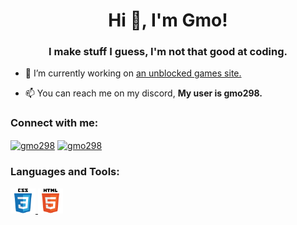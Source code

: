 <h1 align="center">Hi 👋, I'm Gmo!</h1>
<h3 align="center">I make stuff I guess, I'm not that good at coding.</h3>

- 🔭 I’m currently working on [an unblocked games site.]([gmo298.gihub.io](https://github.com/GMO298/GMO298.github.io))

- 📫 You can reach me on my discord, **My user is gmo298.**

<h3 align="left">Connect with me:</h3>
<p align="left">
<a href="https://codepen.io/gmo298" target="blank"><img align="center" src="https://raw.githubusercontent.com/rahuldkjain/github-profile-readme-generator/master/src/images/icons/Social/codepen.svg" alt="gmo298" height="30" width="40" /></a>
<a href="https://www.youtube.com/c/gmo298" target="blank"><img align="center" src="https://raw.githubusercontent.com/rahuldkjain/github-profile-readme-generator/master/src/images/icons/Social/youtube.svg" alt="gmo298" height="30" width="40" /></a>
</p>

<h3 align="left">Languages and Tools:</h3>
<p align="left"> <a href="https://www.w3schools.com/css/" target="_blank" rel="noreferrer"> <img src="https://raw.githubusercontent.com/devicons/devicon/master/icons/css3/css3-original-wordmark.svg" alt="css3" width="40" height="40"/> </a> <a href="https://www.w3.org/html/" target="_blank" rel="noreferrer"> <img src="https://raw.githubusercontent.com/devicons/devicon/master/icons/html5/html5-original-wordmark.svg" alt="html5" width="40" height="40"/> </a> </p>
